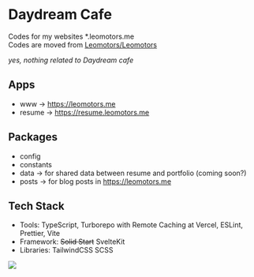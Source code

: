 # Daydream Cafe

Codes for my websites \*.leomotors.me  
Codes are moved from [Leomotors/Leomotors](https://github.com/Leomotors/Leomotors)

_yes, nothing related to Daydream cafe_

## Apps

- www -> https://leomotors.me
- resume -> https://resume.leomotors.me

## Packages

- config
- constants
- data -> for shared data between resume and portfolio (coming soon?)
- posts -> for blog posts in https://leomotors.me

## Tech Stack

- Tools: TypeScript, Turborepo with Remote Caching at Vercel, ESLint, Prettier, Vite
- Framework: ~~Solid Start~~ SvelteKit
- Libraries: TailwindCSS SCSS

![](https://media.tenor.com/Opn-i9gh6fsAAAAC/%E3%81%93%E3%81%93%E3%81%82-%E3%81%94%E3%81%A1%E3%81%86%E3%81%95.gif)
